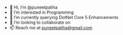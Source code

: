 - 👋 Hi, I’m @puneetpaliha
- 👀 I’m interested in Programming 
- 🌱 I’m currently querying DotNet Core 5 Enhancements
- 💞️ I’m looking to collaborate on 
- 📫 Reach me at puneetpaliha@gmail.com

<!---
puneetpaliha/puneetpaliha is a ✨ special ✨ repository because its `README.md` (this file) appears on your GitHub profile.
You can click the Preview link to take a look at your changes.
--->
